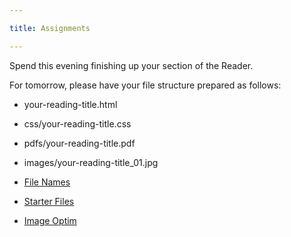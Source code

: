 ```yaml
---

title: Assignments

---
```


Spend this evening finishing up your section of the Reader. 

For tomorrow, please have your file structure prepared as follows: 
- your-reading-title.html
- css/your-reading-title.css
- pdfs/your-reading-title.pdf
- images/your-reading-title_01.jpg

- [File Names](https://docs.google.com/document/d/1hE_ABfU3xhDnPY29B1fxySxiA5ChX02GK6PXMgNG858/edit)
- [Starter Files](https://github.com/rahulshinde/2_starter_files)
- [Image Optim](https://imageoptim.com/mac)